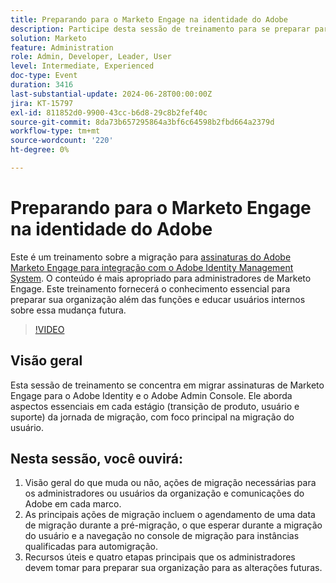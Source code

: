 ```yaml
---
title: Preparando para o Marketo Engage na identidade do Adobe
description: Participe desta sessão de treinamento para se preparar para migrar assinaturas do Marketo Engage para a Identidade do Adobe, com foco na migração de usuários, ações principais e recursos essenciais para administradores, com orientação sobre como navegar no console de migração e entender as alterações em cada marco.
solution: Marketo
feature: Administration
role: Admin, Developer, Leader, User
level: Intermediate, Experienced
doc-type: Event
duration: 3416
last-substantial-update: 2024-06-28T00:00:00Z
jira: KT-15797
exl-id: 811852d0-9900-43cc-b6d8-29c8b2fef40c
source-git-commit: 8da73b657295864a3bf6c64598b2fbd664a2379d
workflow-type: tm+mt
source-wordcount: '220'
ht-degree: 0%

---
```


# Preparando para o Marketo Engage na identidade do Adobe

Este é um treinamento sobre a migração para [assinaturas do Adobe Marketo Engage para integração com o Adobe Identity Management System](https://experienceleague.adobe.com/pt-br/docs/marketo/using/product-docs/administration/marketo-with-adobe-identity/adobe-identity-management-overview). O conteúdo é mais apropriado para administradores de Marketo Engage. Este treinamento fornecerá o conhecimento essencial para preparar sua organização além das funções e educar usuários internos sobre essa mudança futura.


>[!VIDEO](https://video.tv.adobe.com/v/3430920/?learn=on)

## Visão geral

Esta sessão de treinamento se concentra em migrar assinaturas de Marketo Engage para o Adobe Identity e o Adobe Admin Console. Ele aborda aspectos essenciais em cada estágio (transição de produto, usuário e suporte) da jornada de migração, com foco principal na migração do usuário.

## Nesta sessão, você ouvirá:

1. Visão geral do que muda ou não, ações de migração necessárias para os administradores ou usuários da organização e comunicações do Adobe em cada marco.
1. As principais ações de migração incluem o agendamento de uma data de migração durante a pré-migração, o que esperar durante a migração do usuário e a navegação no console de migração para instâncias qualificadas para automigração.
1. Recursos úteis e quatro etapas principais que os administradores devem tomar para preparar sua organização para as alterações futuras.
